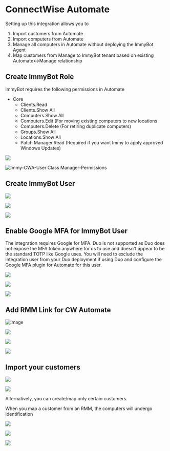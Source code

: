 # ConnectWise Automate

Setting up this integration allows you to
1. Import customers from Automate
2. Import computers from Automate
3. Manage all computers in Automate without deploying the ImmyBot Agent
4. Map customers from Manage to ImmyBot tenant based on existing Automate<->Manage relationship

## Create ImmyBot Role
ImmyBot requires the following permissions in Automate

- Core
  - Clients.Read
  - Clients.Show All
  - Computers.Show All
  - Computers.Edit (For moving existing computers to new locations
  - Computers.Delete (For retiring duplicate computers)
  - Groups.Show All
  - Locations.Show All
  - Patch Manager.Read (Required if you want Immy to apply approved Windows Updates)
  
![](./.vuepress/images/2021-03-23-15-18-39.png)

![Immy-CWA-User Class Manager-Permissions](https://user-images.githubusercontent.com/5932122/187803601-f2d49a3a-11cc-46b9-8aa2-b7ea1123902e.png)


## Create ImmyBot User
![](./.vuepress/images/2021-03-23-16-14-24.png)

![](./.vuepress/images/2021-03-23-16-19-01.png)

![](./.vuepress/images/2021-03-23-16-30-41.png)

## Enable Google MFA for ImmyBot User

The integration requires Google for MFA. Duo is not supported as Duo does not expose the MFA token anywhere for us to use and doesn't appear to be the standard TOTP like Google uses.
You will need to exclude the integration user from your Duo deployment if using Duo and configure the Google MFA plugin for Automate for this user.

![](./.vuepress/images/2021-03-23-18-35-49.png)

![](./.vuepress/images/2021-03-23-18-35-28.png)

![](./.vuepress/images/2021-03-23-18-39-00.png)

## Add RMM Link for CW Automate

![image](https://user-images.githubusercontent.com/1424395/156473997-68337c8f-4c50-4f94-b197-f62218a8276c.png)

![](./.vuepress/images/2021-03-23-18-59-10.png)

![](./.vuepress/images/2021-03-23-19-00-04.png)

![](./.vuepress/images/2021-03-23-18-59-44.png)

## Import your customers

![](./.vuepress/images/2021-03-23-18-57-19.png)

![](./.vuepress/images/2021-03-23-19-01-36.png)

Alternatively, you can create/map only certain customers.

When you map a customer from an RMM, the computers will undergo Identification

![](./.vuepress/images/2021-03-23-19-03-33.png)

![](./.vuepress/images/2021-03-23-19-06-55.png)

![](./.vuepress/images/2021-03-23-19-08-30.png)
